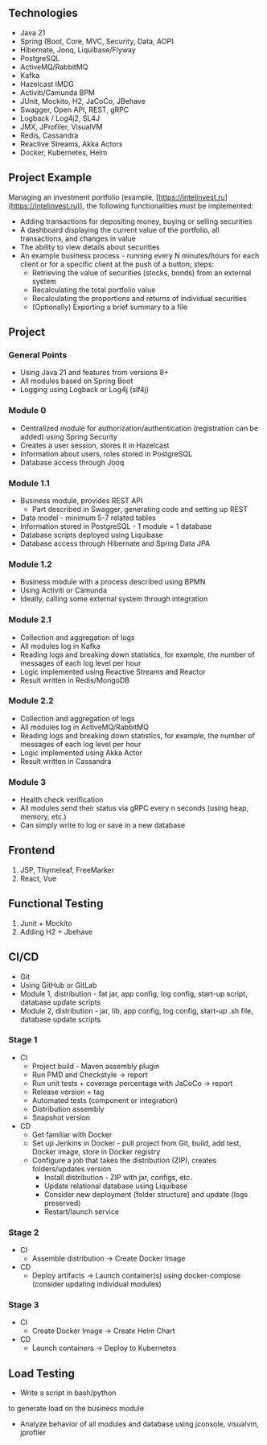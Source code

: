 ## Technologies
- Java 21
- Spring (Boot, Core, MVC, Security, Data, AOP)
- Hibernate, Jooq, Liquibase/Flyway
- PostgreSQL
- ActiveMQ/RabbitMQ
- Kafka
- Hazelcast IMDG
- Activiti/Camunda BPM
- JUnit, Mockito, H2, JaCoCo, JBehave
- Swagger, Open API, REST, gRPC
- Logback / Log4j2, SL4J 
- JMX, JProfiler, VisualVM
- Redis, Cassandra
- Reactive Streams, Akka Actors
- Docker, Kubernetes, Helm

## Project Example

Managing an investment portfolio (example, [https://intelinvest.ru](https://intelinvest.ru)), the following functionalities must be implemented:
- Adding transactions for depositing money, buying or selling securities
- A dashboard displaying the current value of the portfolio, all transactions, and changes in value
- The ability to view details about securities
- An example business process - running every N minutes/hours for each client or for a specific client at the push of a button; steps:
	- Retrieving the value of securities (stocks, bonds) from an external system
	- Recalculating the total portfolio value
	- Recalculating the proportions and returns of individual securities
	- (Optionally) Exporting a brief summary to a file

## Project

### General Points
- Using Java 21 and features from versions 8+
- All modules based on Spring Boot
- Logging using Logback or Log4j (slf4j)
### Module 0
- Centralized module for authorization/authentication (registration can be added) using Spring Security
- Creates a user session, stores it in Hazelcast
- Information about users, roles stored in PostgreSQL
- Database access through Jooq
### Module 1.1
- Business module, provides REST API
	- Part described in Swagger, generating code and setting up REST
- Data model - minimum 5-7 related tables
- Information stored in PostgreSQL - 1 module = 1 database
- Database scripts deployed using Liquibase
- Database access through Hibernate and Spring Data JPA
### Module 1.2
- Business module with a process described using BPMN
- Using Activiti or Camunda
- Ideally, calling some external system through integration
### Module 2.1
- Collection and aggregation of logs
- All modules log in Kafka
- Reading logs and breaking down statistics, for example, the number of messages of each log level per hour
- Logic implemented using Reactive Streams and Reactor
- Result written in Redis/MongoDB
### Module 2.2
- Collection and aggregation of logs 
- All modules log in ActiveMQ/RabbitMQ
- Reading logs and breaking down statistics, for example, the number of messages of each log level per hour
- Logic implemented using Akka Actor
- Result written in Cassandra
### Module 3
- Health check verification
- All modules send their status via gRPC every n seconds (using heap, memory, etc.)
- Can simply write to log or save in a new database
## Frontend
1. JSP, Thymeleaf, FreeMarker
2. React, Vue
## Functional Testing
1. Junit + Mockito
2. Adding H2 + Jbehave

## CI/CD
- Git
- Using GitHub or GitLab
- Module 1, distribution - fat jar, app config, log config, start-up script, database update scripts
- Module 2, distribution - jar, lib, app config, log config, start-up .sh file, database update scripts

### Stage 1
- CI
  - Project build - Maven assembly plugin
  - Run PMD and Checkstyle -> report
  - Run unit tests + coverage percentage with JaCoCo -> report
  - Release version + tag
  - Automated tests (component or integration)
  - Distribution assembly
  - Snapshot version
- CD
  - Get familiar with Docker
  - Set up Jenkins in Docker - pull project from Git, build, add test, Docker image, store in Docker registry
  - Configure a job that takes the distribution (ZIP), creates folders/updates version
    - Install distribution - ZIP with jar, configs, etc.
    - Update relational database using Liquibase
    - Consider new deployment (folder structure) and update (logs preserved)
    - Restart/launch service
### Stage 2
- CI
	- Assemble distribution -> Create Docker Image
- CD
	- Deploy artifacts -> Launch container(s) using docker-compose (consider updating individual modules)
### Stage 3
- CI
	- Create Docker Image -> Create Helm Chart
- CD
	- Launch containers -> Deploy to Kubernetes
## Load Testing
- Write a script in bash/python

 to generate load on the business module
- Analyze behavior of all modules and database using jconsole, visualvm, jprofiler
